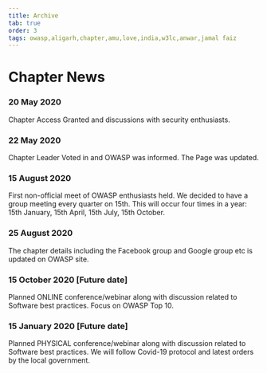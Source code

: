 ```yaml
---
title: Archive
tab: true
order: 3
tags: owasp,aligarh,chapter,amu,love,india,w3lc,anwar,jamal faiz
---
```



# **Chapter News**

### 20 May 2020 

Chapter Access Granted and discussions with security enthusiasts.

### 22 May 2020

Chapter Leader Voted in and OWASP was informed. The Page was updated.

### 15 August 2020

First non-official meet of OWASP enthusiasts held.
We decided to have a group meeting every quarter on 15th. This will occur four times in a year:
15th January, 15th April, 15th July, 15th October. 

### 25 August 2020

The chapter details including the Facebook group and Google group etc is updated on OWASP site.

### 15 October 2020 [Future date]

Planned ONLINE conference/webinar along with discussion related to Software best practices. Focus on OWASP Top 10.

### 15 January 2020 [Future date]

Planned PHYSICAL conference/webinar along with discussion related to Software best practices.
We will follow Covid-19 protocol and latest orders by the local government.


